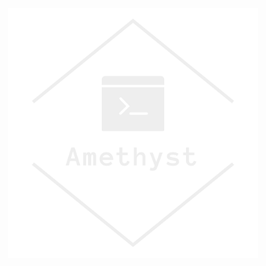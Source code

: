 <div align="center">
  <a href="https://github.com/RuskLabo/Amethyst">
    <img alt="Logo" src="https://github.com/RuskLabo/Amethyst/blob/main/img/logo_transparent.png?raw=true" width="400" height="400">
  </a>
</div>
